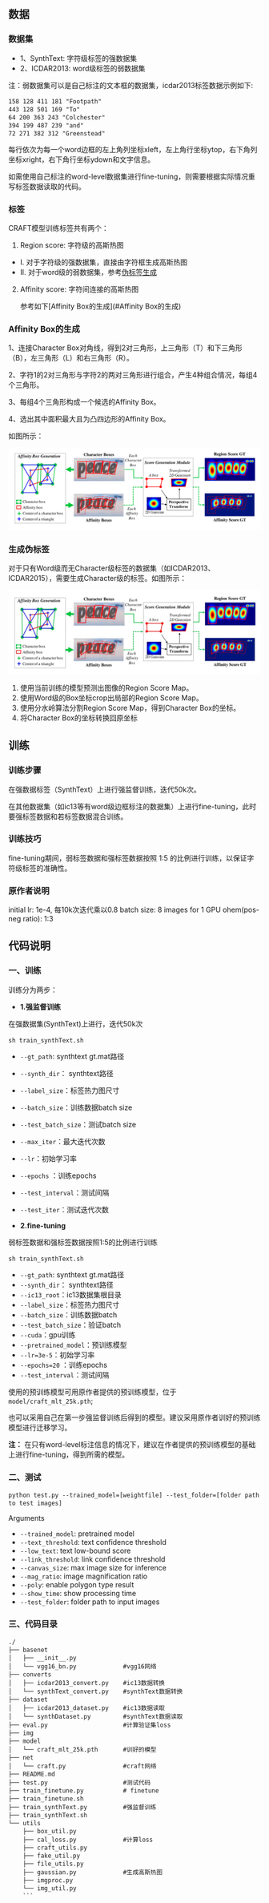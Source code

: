 ## 数据

### 数据集

* 1、SynthText: 字符级标签的强数据集
* 2、ICDAR2013: word级标签的弱数据集

注：弱数据集可以是自己标注的文本框的数据集，icdar2013标签数据示例如下:
```
158 128 411 181 "Footpath"
443 128 501 169 "To"
64 200 363 243 "Colchester"
394 199 487 239 "and"
72 271 382 312 "Greenstead"
```
每行依次为每一个word边框的左上角列坐标xleft，左上角行坐标ytop，右下角列坐标xright，右下角行坐标ydown和文字信息。

如需使用自己标注的word-level数据集进行fine-tuning，则需要根据实际情况重写标签数据读取的代码。



### 标签

CRAFT模型训练标签共有两个：

1. Region score: 字符级的高斯热图

* I. 对于字符级的强数据集，直接由字符框生成高斯热图
* II. 对于word级的弱数据集，参考[伪标签生成](#生成伪标签)

2. Affinity score: 字符间连接的高斯热图

   参考如下[Affinity Box的生成](#Affinity Box的生成)

   

### Affinity Box的生成

1、连接Character Box对角线，得到2对三角形，上三角形（T）和下三角形（B），左三角形（L）和右三角形（R）。

2、字符1的2对三角形与字符2的两对三角形进行组合，产生4种组合情况，每组4个三角形。

3、每组4个三角形构成一个候选的Affinity Box。

4、选出其中面积最大且为凸四边形的Affinity Box。

如图所示：

![avatar](img/CRAFT高斯热图.png)



### 生成伪标签

对于只有Word级而无Character级标签的数据集（如ICDAR2013、ICDAR2015），需要生成Character级的标签。如图所示：

![avatar](img/伪标签.jpg)

1. 使用当前训练的模型预测出图像的Region Score Map。
2. 使用Word级的Box坐标crop出局部的Region Score Map。
3. 使用分水岭算法分割Region Score Map，得到Character Box的坐标。
4. 将Character Box的坐标转换回原坐标



## 训练



### 训练步骤

在强数据标签（SynthText）上进行强监督训练，迭代50k次。

在其他数据集（如ic13等有word级边框标注的数据集）上进行fine-tuning，此时要强标签数据和若标签数据混合训练。

### 训练技巧

fine-tuning期间，弱标签数据和强标签数据按照 1:5 的比例进行训练，以保证字符级标签的准确性。

### 原作者说明
initial lr: 1e-4, 每10k次迭代乘以0.8
batch size: 8 images for 1 GPU
ohem(pos-neg ratio): 1:3

## 代码说明
### 一、训练
训练分为两步：

* **1.强监督训练**

在强数据集(SynthText)上进行，迭代50k次

`sh train_synthText.sh`
* `--gt_path`: synthtext gt.mat路径
* `--synth_dir`： synthtext路径
* `--label_size`：标签热力图尺寸
* `--batch_size`：训练数据batch size
* `--test_batch_size`：测试batch size
* `--max_iter`：最大迭代次数
* `--lr`：初始学习率
* `--epochs` ：训练epochs
* `--test_interval`：测试间隔
* `--test_iter`：测试迭代次数

* **2.fine-tuning**

弱标签数据和强标签数据按照1:5的比例进行训练

`sh train_synthText.sh`
* `--gt_path`: synthtext gt.mat路径
* `--synth_dir`： synthtext路径
* `--ic13_root`：ic13数据集根目录
* `--label_size`：标签热力图尺寸
* `--batch_size`：训练数据batch
* `--test_batch_size`：验证batch
* `--cuda`：gpu训练
* `--pretrained_model`：预训练模型
* `--lr=3e-5`：初始学习率
* `--epochs=20` ：训练epochs
* `--test_interval`：测试间隔

使用的预训练模型可用原作者提供的预训练模型，位于`model/craft_mlt_25k.pth`; 

也可以采用自己在第一步强监督训练后得到的模型。建议采用原作者训好的预训练模型进行迁移学习。

**注：** 在只有word-level标注信息的情况下，建议在作者提供的预训练模型的基础上进行fine-tuning，得到所需的模型。

### 二、测试
```
python test.py --trained_model=[weightfile] --test_folder=[folder path to test images]
```
Arguments
* `--trained_model`: pretrained model
* `--text_threshold`: text confidence threshold
* `--low_text`: text low-bound score
* `--link_threshold`: link confidence threshold
* `--canvas_size`: max image size for inference
* `--mag_ratio`: image magnification ratio
* `--poly`: enable polygon type result
* `--show_time`: show processing time
* `--test_folder`: folder path to input images

### 三、代码目录
```
./
├── basenet
│   ├── __init__.py
│   └── vgg16_bn.py				#vgg16网络
├── converts
│   ├── icdar2013_convert.py 	#ic13数据转换
│   └── synthText_convert.py	#synthText数据转换
├── dataset
│   ├── icdar2013_dataset.py	#ic13数据读取
│   └── synthDataset.py			#synthText数据读取
├── eval.py						#计算验证集loss
├── img
├── model
│   └── craft_mlt_25k.pth		#训好的模型
├── net
│   └── craft.py				#craft网络
├── README.md
├── test.py						#测试代码
├── train_finetune.py			# finetune	
├── train_finetune.sh			
├── train_synthText.py			#强监督训练
├── train_synthText.sh
└── utils
    ├── box_util.py
    ├── cal_loss.py				#计算loss
    ├── craft_utils.py
    ├── fake_util.py
    ├── file_utils.py
    ├── gaussian.py				#生成高斯热图
    ├── imgproc.py
    └── img_util.py
    ```
    
